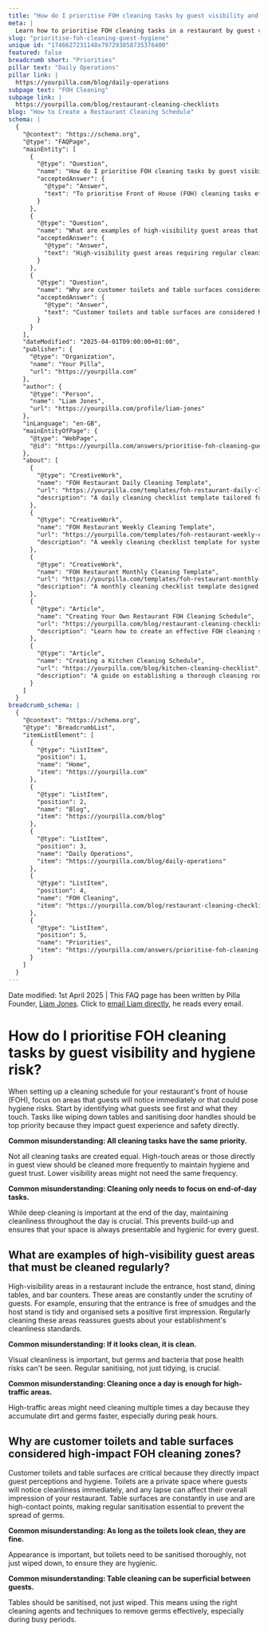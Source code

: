 ```yaml
---
title: "How do I prioritise FOH cleaning tasks by guest visibility and hygiene risk?"
meta: |
  Learn how to prioritise FOH cleaning tasks in a restaurant by guest visibility and hygiene risk, ensuring optimal cleanliness and safety.
slug: "prioritise-foh-cleaning-guest-hygiene"
unique id: "1746627231148x797293858735376400"
featured: false
breadcrumb short: "Priorities"
pillar text: "Daily Operations"
pillar link: |
  https://yourpilla.com/blog/daily-operations
subpage text: "FOH Cleaning"
subpage link: |
  https://yourpilla.com/blog/restaurant-cleaning-checklists
blog: "How to Create a Restaurant Cleaning Schedule"
schema: |
  {
    "@context": "https://schema.org",
    "@type": "FAQPage",
    "mainEntity": [
      {
        "@type": "Question",
        "name": "How do I prioritise FOH cleaning tasks by guest visibility and hygiene risk?",
        "acceptedAnswer": {
          "@type": "Answer",
          "text": "To prioritise Front of House (FOH) cleaning tasks effectively, begin by identifying areas most visible to guests or those that could pose hygiene risks. Focus on high-contact points like tables and door handles, ensuring they are sanitised regularly. Throughout the day, maintain cleanliness, not just during end-of-day tasks, to ensure the space is always presentable and safe."
        }
      },
      {
        "@type": "Question",
        "name": "What are examples of high-visibility guest areas that must be cleaned regularly?",
        "acceptedAnswer": {
          "@type": "Answer",
          "text": "High-visibility guest areas requiring regular cleaning in a restaurant include the entrance, host stand, dining tables, and bar counters. These areas, constantly observed by guests, need to be kept meticulously clean and organised to create a positive impression and maintain high hygiene standards."
        }
      },
      {
        "@type": "Question",
        "name": "Why are customer toilets and table surfaces considered high-impact FOH cleaning zones?",
        "acceptedAnswer": {
          "@type": "Answer",
          "text": "Customer toilets and table surfaces are considered high-impact FOH cleaning zones due to their direct effect on guest perceptions and hygiene. Regular sanitisation of these areas is essential. Toilets should be thoroughly sanitised, and table surfaces require effective cleaning techniques to remove germs, especially during peak times."
        }
      }
    ],
    "dateModified": "2025-04-01T09:00:00+01:00",
    "publisher": {
      "@type": "Organization",
      "name": "Your Pilla",
      "url": "https://yourpilla.com"
    },
    "author": {
      "@type": "Person",
      "name": "Liam Jones",
      "url": "https://yourpilla.com/profile/liam-jones"
    },
    "inLanguage": "en-GB",
    "mainEntityOfPage": {
      "@type": "WebPage",
      "@id": "https://yourpilla.com/answers/prioritise-foh-cleaning-guest-hygiene"
    },
    "about": [
      {
        "@type": "CreativeWork",
        "name": "FOH Restaurant Daily Cleaning Template",
        "url": "https://yourpilla.com/templates/foh-restaurant-daily-cleaning",
        "description": "A daily cleaning checklist template tailored for maintaining restaurant front of house cleanliness."
      },
      {
        "@type": "CreativeWork",
        "name": "FOH Restaurant Weekly Cleaning Template",
        "url": "https://yourpilla.com/templates/foh-restaurant-weekly-cleaning",
        "description": "A weekly cleaning checklist template for systematic cleaning of the restaurant front of house."
      },
      {
        "@type": "CreativeWork",
        "name": "FOH Restaurant Monthly Cleaning Template",
        "url": "https://yourpilla.com/templates/foh-restaurant-monthly-cleaning",
        "description": "A monthly cleaning checklist template designed for comprehensive cleaning maintenance for the restaurant front of house."
      },
      {
        "@type": "Article",
        "name": "Creating Your Own Restaurant FOH Cleaning Schedule",
        "url": "https://yourpilla.com/blog/restaurant-cleaning-checklists",
        "description": "Learn how to create an effective FOH cleaning schedule to enhance your restaurant's cleanliness and guest satisfaction."
      },
      {
        "@type": "Article",
        "name": "Creating a Kitchen Cleaning Schedule",
        "url": "https://yourpilla.com/blog/kitchen-cleaning-checklist",
        "description": "A guide on establishing a thorough cleaning routine for restaurant kitchens to ensure food safety and workplace hygiene."
      }
    ]
  }
breadcrumb_schema: |
  {
    "@context": "https://schema.org",
    "@type": "BreadcrumbList",
    "itemListElement": [
      {
        "@type": "ListItem",
        "position": 1,
        "name": "Home",
        "item": "https://yourpilla.com"
      },
      {
        "@type": "ListItem",
        "position": 2,
        "name": "Blog",
        "item": "https://yourpilla.com/blog"
      },
      {
        "@type": "ListItem",
        "position": 3,
        "name": "Daily Operations",
        "item": "https://yourpilla.com/blog/daily-operations"
      },
      {
        "@type": "ListItem",
        "position": 4,
        "name": "FOH Cleaning",
        "item": "https://yourpilla.com/blog/restaurant-cleaning-checklists"
      },
      {
        "@type": "ListItem",
        "position": 5,
        "name": "Priorities",
        "item": "https://yourpilla.com/answers/prioritise-foh-cleaning-guest-hygiene"
      }
    ]
  }
---
```


Date modified: 1st April 2025 | This FAQ page has been written by Pilla Founder, [Liam Jones](https://yourpilla.com/profile/liam-jones). Click to [email Liam directly](https://mailto:liam@yourpilla.com), he reads every email.

# How do I prioritise FOH cleaning tasks by guest visibility and hygiene risk?

When setting up a cleaning schedule for your restaurant's front of house (FOH), focus on areas that guests will notice immediately or that could pose hygiene risks. Start by identifying what guests see first and what they touch. Tasks like wiping down tables and sanitising door handles should be top priority because they impact guest experience and safety directly.

**Common misunderstanding: All cleaning tasks have the same priority.**

Not all cleaning tasks are created equal. High-touch areas or those directly in guest view should be cleaned more frequently to maintain hygiene and guest trust. Lower visibility areas might not need the same frequency.

**Common misunderstanding: Cleaning only needs to focus on end-of-day tasks.**

While deep cleaning is important at the end of the day, maintaining cleanliness throughout the day is crucial. This prevents build-up and ensures that your space is always presentable and hygienic for every guest.

## What are examples of high-visibility guest areas that must be cleaned regularly?

High-visibility areas in a restaurant include the entrance, host stand, dining tables, and bar counters. These areas are constantly under the scrutiny of guests. For example, ensuring that the entrance is free of smudges and the host stand is tidy and organised sets a positive first impression. Regularly cleaning these areas reassures guests about your establishment's cleanliness standards.

**Common misunderstanding: If it looks clean, it is clean.**

Visual cleanliness is important, but germs and bacteria that pose health risks can't be seen. Regular sanitising, not just tidying, is crucial.

**Common misunderstanding: Cleaning once a day is enough for high-traffic areas.**

High-traffic areas might need cleaning multiple times a day because they accumulate dirt and germs faster, especially during peak hours.

## Why are customer toilets and table surfaces considered high-impact FOH cleaning zones?

Customer toilets and table surfaces are critical because they directly impact guest perceptions and hygiene. Toilets are a private space where guests will notice cleanliness immediately, and any lapse can affect their overall impression of your restaurant. Table surfaces are constantly in use and are high-contact points, making regular sanitisation essential to prevent the spread of germs.

**Common misunderstanding: As long as the toilets look clean, they are fine.**

Appearance is important, but toilets need to be sanitised thoroughly, not just wiped down, to ensure they are hygienic.

**Common misunderstanding: Table cleaning can be superficial between guests.**

Tables should be sanitised, not just wiped. This means using the right cleaning agents and techniques to remove germs effectively, especially during busy periods.